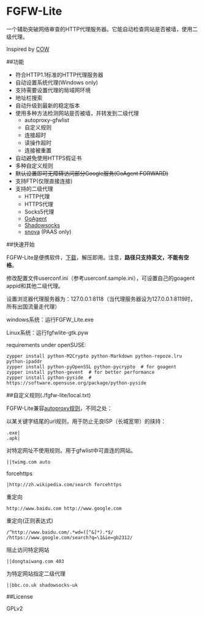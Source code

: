 FGFW-Lite
=========
一个辅助突破网络审查的HTTP代理服务器。它能自动检查网站是否被墙，使用二级代理。

Inspired by [COW]

##功能

- 符合HTTP1.1标准的HTTP代理服务器
- 自动设置系统代理(Windows only)
- 支持需要设置代理的局域网环境
- 地址栏搜索
- 自动升级到最新的稳定版本
- 使用多种方法检测网站是否被墙，并转发到二级代理
  - autoproxy-gfwlist
  - 自定义规则
  - 连接超时
  - 读操作超时
  - 连接被重置
- 自动避免使用HTTPS假证书
- 多种自定义规则
- ~~默认设置即可无障碍访问部分Google服务(GoAgent FORWARD)~~
- 支持FTP(仅限直接连接)
- 支持的二级代理
  - HTTP代理
  - HTTPS代理
  - Socks5代理
  - [GoAgent]
  - [Shadowsocks]
  - [snova] (PAAS only)

##快速开始

FGFW-Lite是便携软件，[下载](https://github.com/v3aqb/fgfw-lite/archive/master.zip)，解压即用。注意，**路径只支持英文，不能有空格**。

修改配置文件userconf.ini（参考userconf.sample.ini），可设置自己的goagent appid和其他二级代理。

设置浏览器代理服务器为：127.0.0.1:8118（当代理服务器设为127.0.0.1:8119时，所有出国流量走代理）

windows系统：运行FGFW_Lite.exe

Linux系统：运行fgfwlite-gtk.pyw

requirements under openSUSE:

    zypper install python-M2Crypto python-Markdown python-repoze.lru python-ipaddr
    zypper install python-pyOpenSSL python-pycrypto  # for goagent
    zypper install python-gevent  # for better performance
    zypper install python-pyside  # https://software.opensuse.org/package/python-pyside

##自定义规则(./fgfw-lite/local.txt)

FGFW-Lite兼容[autoproxy规则](https://autoproxy.org/zh-CN/Rules)，不同之处：

以某关键字结尾的url规则，用于防止无良ISP（长城宽带）的挟持：

    .exe|
    .apk|

对特定网址不使用规则。用于gfwlist中可直连的网站。

    ||twimg.com auto

forcehttps

    |http://zh.wikipedia.com/search forcehttps

重定向

    http://www.baidu.com http://www.google.com

重定向(正则表达式)

    /^http://www.baidu.com/.*wd=([^&]*).*$/ /https://www.google.com/search?q=\1&ie=gb2312/

阻止访问特定网站

    ||dongtaiwang.com 403

为特定网站指定二级代理

    ||bbc.co.uk shadowsocks-uk

##License

GPLv2

[COW]:https://github.com/cyfdecyf/cow
[GoAgent]:https://code.google.com/p/goagent/
[Shadowsocks]:https://github.com/clowwindy/shadowsocks
[snova]:https://code.google.com/p/snova/
[pybuild]:https://github.com/goagent/pybuild

